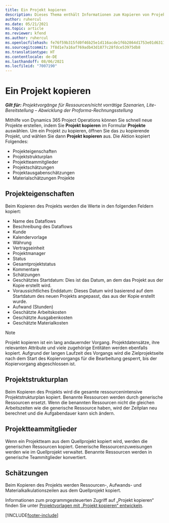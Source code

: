 ```yaml
---
title: Ein Projekt kopieren
description: Dieses Thema enthält Informationen zum Kopieren von Projekten in Dynamics 365 Project Operations.
author: ruhercul
ms.date: 05/21/2021
ms.topic: article
ms.reviewer: kfend
ms.author: ruhercul
ms.openlocfilehash: fe76f59b315fd0f46b25e1d116acde1f6b2864d1753e01d6311ea93ae7d116fc
ms.sourcegitcommit: 7f8d1e7a16af769adb43d1877c28fdce53975db8
ms.translationtype: HT
ms.contentlocale: de-DE
ms.lasthandoff: 08/06/2021
ms.locfileid: "7007190"
---
```

# <a name="copy-a-project"></a>Ein Projekt kopieren

_**Gilt für:** Projektvorgänge für Ressourcen/nicht vorrätige Szenarien, Lite-Bereitstellung – Abwicklung der Proforma-Rechnungsstellung_

Mithilfe von Dynamics 365 Project Operations können Sie schnell neue Projekte erstellen, indem Sie **Projekt kopieren** im Formular **Projekte** auswählen. Um ein Projekt zu kopieren, öffnen Sie das zu kopierende Projekt, und wählen Sie dann **Projekt kopieren** aus. Die Aktion kopiert Folgendes:

- Projekteigenschaften 
- Projektstrukturplan
- Projektteammitglieder
- Projektschätzungen
- Projektausgabenschätzungen
- Materialschätzungen Projekte

## <a name="project-properties"></a>Projekteigenschaften

Beim Kopieren des Projekts werden die Werte in den folgenden Feldern kopiert:

- Name des Dataflows
- Beschreibung des Dataflows
- Kunde
- Kalendervorlage
- Währung
- Vertragseinheit
- Projektmanager
- Status
- Gesamtprojektstatus
- Kommentare
- Schätzungen
- Geschätztes Startdatum: Dies ist das Datum, an dem das Projekt aus der Kopie erstellt wird.
- Voraussichtliches Enddatum: Dieses Datum wird basierend auf dem Startdatum des neuen Projekts angepasst, das aus der Kopie erstellt wurde.
- Aufwand (Stunden)
- Geschätzte Arbeitskosten
- Geschätzte Ausgabenkosten
- Geschätzte Materialkosten

> [!NOTE]
> Projekt kopieren ist ein lang andauernder Vorgang. Projektdatensätze, ihre relevanten Attribute und viele zugehörige Entitäten werden ebenfalls kopiert. Aufgrund der langen Laufzeit des Vorgangs wird die Zielprojektseite nach dem Start des Kopiervorgangs für die Bearbeitung gesperrt, bis der Kopiervorgang abgeschlossen ist.

## <a name="work-breakdown-structure"></a>Projektstrukturplan

Beim Kopieren des Projekts wird die gesamte ressourcenintensive Projektstrukturplan kopiert. Benannte Ressourcen werden durch generische Ressourcen ersetzt. Wenn die benannten Ressourcen nicht die gleichen Arbeitszeiten wie die generische Ressource haben, wird der Zeitplan neu berechnet und die Aufgabendauer kann sich ändern.

## <a name="project-team-members"></a>Projektteammitglieder

Wenn ein Projektteam aus dem Quellprojekt kopiert wird, werden die generischen Ressourcen kopiert. Generische Ressourcenzuweisungen werden wie im Quellprojekt verwaltet. Benannte Ressourcen werden in generische Teammitglieder konvertiert.

## <a name="estimates"></a>Schätzungen

Beim Kopieren des Projekts werden Ressourcen-, Aufwands- und Materialkalkulationszeilen aus dem Quellprojekt kopiert. 

Informationen zum programmgesteuerten Zugriff auf „Projekt kopieren“ finden Sie unter [Projektvorlagen mit „Projekt kopieren“ entwickeln](dev-copy-project.md).


[!INCLUDE[footer-include](../includes/footer-banner.md)]
